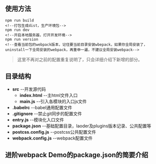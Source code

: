 ## 使用方法
    npm run build 
    <!--打包生成dist，生产环境包-->
    npm run dev
    <!--开启本地服务器，打开开发环境-->
    npm run version
    <!--查看当前包的webpack版本，记住要当前目录安装wbepack，如果你全局安装了，uninstall一下全局安装的webpack，再重申一遍，不建议全局安装webpack-->

> 这里不再对之前的配置重复说明了，只会详细介绍下新增的部分。

## 目录结构

* __src__   --开发源代码
  * __index.html__  --主html文件入口
  * __main.js__ --引入各模块的入口js文件
* __.babelrc__  --babel通用配置文件
* __.gitignore__    --禁止git同步的配置文件
* __entry.js__ --模块化入口文件
* __package.json__  --基础配置目录，laoder及plugins版本记录、公共配置等
* __postcss.config.js__ --postcss公共配置文件
* __webpack.config.js__ --webpack配置文件


## 进阶webpack Demo的package.json的简要介绍
